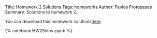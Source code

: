 Title: Homework 2 Solutions
Tags: homeworks
Author: Pavlos Protopapas
Summary: Solutions to homework 2.


You can download this homework solutions[here]({filename}/../../notebooks/HW2Solns.ipynb).

{% notebook HW2Solns.ipynb %}